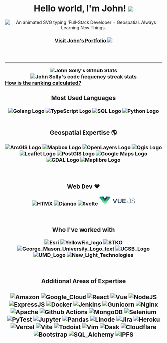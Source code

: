 <h1 align="center">
  Hello world, I'm John!
  <img src="https://media.giphy.com/media/hvRJCLFzcasrR4ia7z/giphy.gif" width="40">
</h1>
<!-- Typing SVG -->
<p align="center">
   <img alt="An animated SVG typing 'Full-Stack Developer + Geospatial. Always Learning New Things."
    src="https://readme-typing-svg.herokuapp.com?font=Helvetica&size=28&duration=5000&pause=1000&color=0B3B8E&center=true&vCenter=true&width=450&lines=Full+Stack+Developer+%2B+Geospatial+;Always+Learning+New+Things+%F0%9F%92%A1" />
</p>

<h3 align=center><a target="_blank" href="https://blogthedata.com/portfolio#top">Visit John's Portfolio <img src="https://user-images.githubusercontent.com/9572232/182878662-1294d61e-9d75-43e4-9900-c5d21adba722.png" height="20"></img></a><h3>

<br>


---

<div align="center">
<img alt="John Solly's Github Stats" class="thumbnail img-responsive" src="https://github-readme-stats.vercel.app/api?username=jsolly&show_icons=true&theme=default_repocard&title_color=0d6efd&icon_color=0d6efd" /><img alt="John Solly's code frequency streak stats" class="thumbnail img-responsive" src="https://github-readme-streak-stats.herokuapp.com?user=jsolly&ring=990000&fire=990000&currStreakLabel=990000" />
  </div>
<a class="caption" target="_blank" href="https://github.com/anuraghazra/github-readme-stats#github-stats-card">How is the ranking calculated?</a>
<div align=center>
<h3>Most Used Languages</h3>
<img alt="Golang Logo" src="https://user-images.githubusercontent.com/9572232/192435921-8d488ea4-aaab-4982-bae4-c3b5782843b0.png"></img>
<img alt="TypeScript Logo" src="https://user-images.githubusercontent.com/9572232/187742114-347a4f1e-a480-472b-b096-d8177b12553b.png"></img>
<img alt="SQL Logo" src="https://user-images.githubusercontent.com/9572232/187741483-786621a6-1ff1-4028-9f79-bae1491321da.png"></img>
<img alt="Python Logo" src="https://user-images.githubusercontent.com/9572232/179663910-c447e149-7ebc-4d36-a620-a3776e334326.png"></img>
</div>

<br>

<div align=center>
<h3>Geospatial Expertise 🌎</h3>



<img alt="ArcGIS Logo" src="https://user-images.githubusercontent.com/9572232/187739324-d4a9a0b2-43a6-4dda-946f-e1643d69ea7e.png"></img> 
<img alt="Mapbox Logo" src="https://user-images.githubusercontent.com/9572232/187734886-221a838d-af21-43c1-bcc0-a8693bd420db.png"></img>
<img alt="OpenLayers Logo" src="https://user-images.githubusercontent.com/9572232/187739798-c1d6072a-5ab6-4018-a256-9b7d8c98b48d.png"></img>
<img alt="Qgis Logo" src="https://user-images.githubusercontent.com/9572232/187735567-40af7097-3cee-4720-8ef9-4bdf5d59b38c.png"></img>
<img alt="Leaflet Logo" src="https://user-images.githubusercontent.com/9572232/187735767-673b644d-062b-4e9f-95f2-4906c5ff767f.png"></img>
<img alt="PostGIS Logo" src="https://user-images.githubusercontent.com/9572232/187053470-6d70dbbd-1c9d-4239-a1bb-2a1c974e8ce6.png"></img>
<img alt="Google Maps Logo" src="https://user-images.githubusercontent.com/9572232/187735995-c4bbd8bd-2380-4d3d-b56d-c4e1da73e40e.png"></img>
<img alt="GDAL Logo" src="https://user-images.githubusercontent.com/9572232/187737147-546b8748-2e64-4369-a8f2-cf1f9908e65b.png"></img>
<img alt="Maplibre Logo" src="https://user-images.githubusercontent.com/9572232/187740288-80a81832-7f36-46dc-a614-f627e8185fce.png"></img>
</div>



<br>

<div align=center>
<h3>Web Dev ❤️</h3>

![HTMX](https://github.com/jsolly/jsolly/assets/9572232/d6df8407-90b6-474c-93d5-6e64d7f22c85)
![Django](https://user-images.githubusercontent.com/9572232/187280466-d3a9d7a3-4e4d-44d9-b97a-801430681b56.png)
![Svelte](https://github.com/jsolly/jsolly/assets/9572232/eb080ed9-5931-4730-832e-3666c67e41e0)
![Vue](https://github.com/jsolly/jsolly/blob/main/assets/height_30/vue-js-logo.png)





</div>




<br>

<div align=center>
<h3>Who I've worked with</h3>

![Esri](https://user-images.githubusercontent.com/9572232/187053884-5bd67d48-2fc6-411c-84f0-703196691127.png)
![YellowFin_logo](https://user-images.githubusercontent.com/9572232/176968781-bc3b7969-2b06-4470-99c3-4413ec60e8fa.png)
![STKO](https://user-images.githubusercontent.com/9572232/176968770-827d7d47-99c8-4e50-8b72-65109bdaaf5f.png)
![George_Mason_University_Logo_text](https://user-images.githubusercontent.com/9572232/176968733-4d3a643c-f9a5-4fa5-ab4c-b09a4e30b890.png)
![UCSB_Logo](https://user-images.githubusercontent.com/9572232/187053563-954c2db4-dbde-4e4c-898c-467ae591d9d4.png)
![UMD_Logo](https://github.com/jsolly/jsolly/assets/9572232/6b5c1716-d87e-47f2-a9c4-c2bb65edf669)
![New_Light_Technologies](https://github.com/jsolly/jsolly/assets/9572232/8f9ac11b-65ba-4a9c-b3fa-e7ab2804bc78)


</div>


<br>

<div align=center>
<h3>Additional Areas of Expertise<h3>

![Amazon](https://img.shields.io/badge/Amazon-FF9900.svg?style=for-the-badge&logo=Amazon&logoColor=white)
![Google_Cloud](https://img.shields.io/badge/Google%20Cloud-4285F4.svg?style=for-the-badge&logo=Google-Cloud&logoColor=white)
![React](https://img.shields.io/badge/React-61DAFB.svg?style=for-the-badge&logo=React&logoColor=black)
![Vue](https://img.shields.io/badge/Vue.js-4FC08D.svg?style=for-the-badge&logo=vuedotjs&logoColor=white)
![NodeJS](https://img.shields.io/badge/Node.js-339933.svg?style=for-the-badge&logo=nodedotjs&logoColor=white)
![ExpressJS](https://img.shields.io/badge/Express-000000.svg?style=for-the-badge&logo=Express&logoColor=white)
![Docker](https://img.shields.io/badge/Docker-2496ED.svg?style=for-the-badge&logo=Docker&logoColor=white)
![Jenkins](https://img.shields.io/badge/Jenkins-D24939.svg?style=for-the-badge&logo=Jenkins&logoColor=white)
![Gunicorn](https://img.shields.io/badge/Gunicorn-499848.svg?style=for-the-badge&logo=Gunicorn&logoColor=white)
![Nginx](https://img.shields.io/badge/NGINX-009639.svg?style=for-the-badge&logo=NGINX&logoColor=white)
![Apache](https://camo.githubusercontent.com/299eb0e1ad2382b6da278f36bc6659e38f29ecfb6a47e043fdee8bad488cb957/68747470733a2f2f696d672e736869656c64732e696f2f62616467652f4170616368652d4432323132382e7376673f7374796c653d666f722d7468652d6261646765266c6f676f3d417061636865266c6f676f436f6c6f723d7768697465)
![Github Actions](https://camo.githubusercontent.com/f8288ca79525f949c40a73eb967f2e2e8596c699758e42feedf3dec9d57af653/68747470733a2f2f696d672e736869656c64732e696f2f62616467652f476974487562253230416374696f6e732d3230383846462e7376673f7374796c653d666f722d7468652d6261646765266c6f676f3d4769744875622d416374696f6e73266c6f676f436f6c6f723d7768697465)
![MongoDB](https://img.shields.io/badge/MongoDB-47A248.svg?style=for-the-badge&logo=MongoDB&logoColor=white)
![Selenium](https://img.shields.io/badge/Selenium-43B02A.svg?style=for-the-badge&logo=Selenium&logoColor=white)
![PyTest](https://img.shields.io/badge/Pytest-0A9EDC.svg?style=for-the-badge&logo=Pytest&logoColor=white)
![Jupyter](https://img.shields.io/badge/Jupyter-F37626.svg?style=for-the-badge&logo=Jupyter&logoColor=white)
![Pandas](https://img.shields.io/badge/pandas-150458.svg?style=for-the-badge&logo=pandas&logoColor=white)
![Linode](https://img.shields.io/badge/Linode-00A95C.svg?style=for-the-badge&logo=Linode&logoColor=white)
![Jira](https://img.shields.io/badge/Jira-0052CC.svg?style=for-the-badge&logo=Jira&logoColor=white)
![Heroku](https://img.shields.io/badge/Heroku-430098.svg?style=for-the-badge&logo=Heroku&logoColor=white)
![Vercel](https://img.shields.io/badge/Vercel-000000.svg?style=for-the-badge&logo=Vercel&logoColor=white)
![Vite](https://img.shields.io/badge/Vite-646CFF.svg?style=for-the-badge&logo=Vite&logoColor=white)
![Todoist](https://img.shields.io/badge/Todoist-E44332.svg?style=for-the-badge&logo=Todoist&logoColor=white)
![Vim](https://img.shields.io/badge/Vim-019733.svg?style=for-the-badge&logo=Vim&logoColor=white)
![Dask](https://img.shields.io/badge/Dask-FC6E6B.svg?style=for-the-badge&logo=Dask&logoColor=white)
![Cloudflare](https://img.shields.io/badge/Cloudflare-F38020.svg?style=for-the-badge&logo=Cloudflare&logoColor=white)
![Bootstrap](https://img.shields.io/badge/Bootstrap-7952B3.svg?style=for-the-badge&logo=Bootstrap&logoColor=white)
![SQL_Alchemy](https://img.shields.io/badge/SQLAlchemy-D71F00.svg?style=for-the-badge&logo=SQLAlchemy&logoColor=white)
![IPFS](https://img.shields.io/badge/IPFS-65C2CB.svg?style=for-the-badge&logo=IPFS&logoColor=white)
</div>
